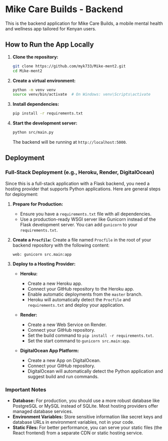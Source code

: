 
# Mike Care Builds - Backend

This is the backend application for Mike Care Builds, a mobile mental health and wellness app tailored for Kenyan users.

## How to Run the App Locally

1.  **Clone the repository:**
    ```bash
    git clone https://github.com/myk733/Mike-ment2.git
    cd Mike-ment2
    ```
2.  **Create a virtual environment:**
    ```bash
    python -m venv venv
    source venv/bin/activate  # On Windows: venv\Scripts\activate
    ```
3.  **Install dependencies:**
    ```bash
    pip install -r requirements.txt
    ```
4.  **Start the development server:**
    ```bash
    python src/main.py
    ```
    The backend will be running at `http://localhost:5000`.

## Deployment

### Full-Stack Deployment (e.g., Heroku, Render, DigitalOcean)

Since this is a full-stack application with a Flask backend, you need a hosting provider that supports Python applications. Here are general steps for deployment:

1.  **Prepare for Production:**
    -   Ensure you have a `requirements.txt` file with all dependencies.
    -   Use a production-ready WSGI server like Gunicorn instead of the Flask development server. You can add `gunicorn` to your `requirements.txt`.

2.  **Create a `Procfile`:**
    Create a file named `Procfile` in the root of your backend repository with the following content:
    ```
    web: gunicorn src.main:app
    ```

3.  **Deploy to a Hosting Provider:**
    -   **Heroku:**
        -   Create a new Heroku app.
        -   Connect your GitHub repository to the Heroku app.
        -   Enable automatic deployments from the `master` branch.
        -   Heroku will automatically detect the `Procfile` and `requirements.txt` and deploy your application.

    -   **Render:**
        -   Create a new Web Service on Render.
        -   Connect your GitHub repository.
        -   Set the build command to `pip install -r requirements.txt`.
        -   Set the start command to `gunicorn src.main:app`.

    -   **DigitalOcean App Platform:**
        -   Create a new App on DigitalOcean.
        -   Connect your GitHub repository.
        -   DigitalOcean will automatically detect the Python application and suggest build and run commands.

### Important Notes

-   **Database:** For production, you should use a more robust database like PostgreSQL or MySQL instead of SQLite. Most hosting providers offer managed database services.
-   **Environment Variables:** Store sensitive information like secret keys and database URLs in environment variables, not in your code.
-   **Static Files:** For better performance, you can serve your static files (the React frontend) from a separate CDN or static hosting service.



